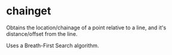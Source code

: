 # chainget
Obtains the location/chainage of a point relative to a line, and it's distance/offset from the line.

Uses a Breath-First Search algorithm.
